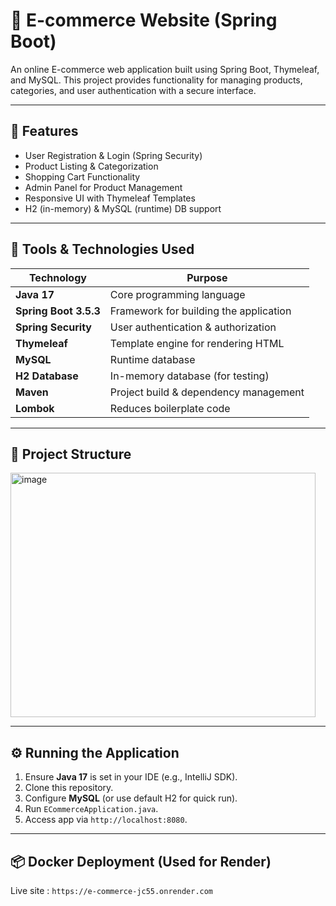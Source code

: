 # 🛒 E-commerce Website (Spring Boot)

An online E-commerce web application built using Spring Boot, Thymeleaf, and MySQL. This project provides functionality for managing products, categories, and user authentication with a secure interface.

---

## 🚀 Features
- User Registration & Login (Spring Security)
- Product Listing & Categorization
- Shopping Cart Functionality
- Admin Panel for Product Management
- Responsive UI with Thymeleaf Templates
- H2 (in-memory) & MySQL (runtime) DB support

---

## 🧰 Tools & Technologies Used
| Technology            | Purpose                                 |
|-----------------------|-----------------------------------------|
| **Java 17**           | Core programming language               |
| **Spring Boot 3.5.3** | Framework for building the application  |
| **Spring Security**   | User authentication & authorization     |
| **Thymeleaf**         | Template engine for rendering HTML      |
| **MySQL**             | Runtime database                        |
| **H2 Database**       | In-memory database (for testing)        |
| **Maven**             | Project build & dependency management   |
| **Lombok**            | Reduces boilerplate code                |

---

## 📁 Project Structure
<img width="488" height="391" alt="image" src="https://github.com/user-attachments/assets/c20772c5-1786-40e7-a06d-bbb83f7bfbe7" />




---

## ⚙️ Running the Application

1. Ensure **Java 17** is set in your IDE (e.g., IntelliJ SDK).
2. Clone this repository.
3. Configure **MySQL** (or use default H2 for quick run).
4. Run `ECommerceApplication.java`.
5. Access app via `http://localhost:8080`.

---
## 📦 Docker Deployment (Used for Render)

Live site : `https://e-commerce-jc55.onrender.com`
